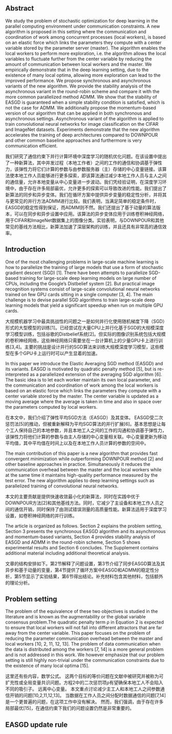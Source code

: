 ## Abstract
We study the problem of stochastic optimization for deep learning in the parallel computing environment under communication constraints. A new algorithm is proposed in this setting where the communication and coordination of work among concurrent processes (local workers), is based on an elastic force which links the parameters they compute with a center variable stored by the parameter server (master). The algorithm enables the local workers to perform more exploration, i.e. the algorithm allows the local variables to fluctuate further from the center variable by reducing the amount of communication between local workers and the master. We empirically demonstrate that in the deep learning setting, due to the existence of many local optima, allowing more exploration can lead to the improved performance. We propose synchronous and asynchronous variants of the new algorithm. We provide the stability analysis of the asynchronous variant in the round-robin scheme and compare it with the more common parallelized method ADMM. We show that the stability of EASGD is guaranteed when a simple stability condition is satisfied, which is not the case for ADMM. We additionally propose the momentum-based version of our algorithm that can be applied in both synchronous and asynchronous settings. Asynchronous variant of the algorithm is applied to train convolutional neural networks for image classification on the CIFAR and ImageNet datasets. Experiments demonstrate that the new algorithm accelerates the training of deep architectures compared to DOWNPOUR and other common baseline approaches and furthermore is very communication efficient.

我们研究了通信约束下并行计算环境中深度学习的随机优化问题。在该设置中提出了一种新算法，其中并发过程（本地工作者）之间的工作的通信和协调基于弹性力，该弹性力将它们计算的参数与由参数服务器（主）存储的中心变量链接。该算法使本地工作人员能够进行更多探索，即该算法通过减少本地工作人员与主人之间的通信量，允许本地变量从中心变量进一步波动。我们凭经验证明，在深度学习环境中，由于存在许多局部最优，允许更多的探索可以导致改进的性能。我们提出了新算法的同步和异步变体。我们在循环方案中提供异步变量的稳定性分析，并将其与更常见的并行方法ADMM进行比较。我们表明，当满足简单的稳定条件时，EASGD的稳定性得到保证，而ADMM则不然。我们还提出了基于动量的算法版本，可以在同步和异步设置中应用。该算法的异步变体应用于训练卷积神经网络，用于CIFAR和ImageNet数据集上的图像分类。实验表明，与DOWNPOUR和其他常见的基线方法相比，新算法加速了深层架构的训练，并且还具有非常高的通信效率。

## Introduction
One of the most challenging problems in large-scale machine learning is how to parallelize the training of large models that use a form of stochastic gradient descent (SGD) [1]. There have been attempts to parallelize SGD-based training for large-scale deep learning models on large number of CPUs, including the Google’s Distbelief system [2]. But practical image recognition systems consist of large-scale convolutional neural networks trained on few GPU cards sitting in a single computer [3, 4]. The main challenge is to devise parallel SGD algorithms to train large-scale deep learning models that yield a significant speedup when run on multiple GPU cards.

大规模机器学习中最具挑战性的问题之一是如何并行化使用随机梯度下降（SGD）形式的大型模型的训练[1]。已经尝试在大量CPU上并行化基于SGD的大规模深度学习模型训练，包括谷歌的Distbelief系统[2]。但实际的图像识别系统包括大规模的卷积神经网络，这些神经网络只需要坐在一台计算机上的少量GPU卡上进行训练[3,4]。主要的挑战是设计并行的SGD算法来训练大规模深度学习模型，这些模型在多个GPU卡上运行时可以产生显着的加速。

In this paper we introduce the Elastic Averaging SGD method (EASGD) and its variants. EASGD is motivated by quadratic penalty method [5], but is re-interpreted as a parallelized extension of the averaging SGD algorithm [6]. The basic idea is to let each worker maintain its own local parameter, and the communication and coordination of work among the local workers is based on an elastic force which links the parameters they compute with a center variable stored by the master. The center variable is updated as a moving average where the average is taken in time and also in space over the parameters computed by local workers. 

在本文中，我们介绍了弹性平均SGD方法（EASGD）及其变体。 EASGD受二次惩罚法[5]的推动，但被重新解释为平均SGD算法的并行扩展[6]。基本思想是让每个工人保持自己的本地参数，并且本地工人之间的工作的沟通和协调基于弹性力，该弹性力将他们计算的参数与由主人存储的中心变量相关联。中心变量更新为移动平均值，其中平均值在时间上以及在本地工作人员计算的参数的空间中。

The main contribution of this paper is a new algorithm that provides fast convergent minimization while outperforming DOWNPOUR method [2] and other baseline approaches in practice. Simultaneously it reduces the communication overhead between the master and the local workers while at the same time it maintains high-quality performance measured by the test error. The new algorithm applies to deep learning settings such as parallelized training of convolutional neural networks.

本文的主要贡献是提供快速收敛最小化的新算法，同时在实践中优于DOWNPOUR方法[2]和其他基线方法。同时，它减少了主设备和本地工作人员之间的通信开销，同时保持了由测试错误测量的高质量性能。新算法适用于深度学习设置，如卷积神经网络的并行训练。

The article is organized as follows. Section 2 explains the problem setting, Section 3 presents the synchronous EASGD algorithm and its asynchronous and momentum-based variants, Section 4 provides stability analysis of EASGD and ADMM in the round-robin scheme, Section 5 shows experimental results and Section 6 concludes. The Supplement contains additional material including additional theoretical analysis.

文章的结构安排如下。第2节解释了问题设置，第3节介绍了同步EASGD算法及其异步和基于动量的变量，第4节提供了循环方案中EASGD和ADMM的稳定性分析，第5节显示了实验结果，第6节得出结论。补充材料包含其他材料，包括额外的理论分析。

## Problem setting
The problem of the equivalence of these two objectives is studied in the literature and is known as the augmentability or the global variable consensus problem.The quadratic penalty term ρ in Equation 2 is expected to ensure that local workers will not fall into different attractors that are far away from the center variable. This paper focuses on the problem of reducing the parameter communication overhead between the master and local workers [10, 2, 11, 12, 13]. The problem of data communication when the data is distributed among the workers [7, 14] is a more general problem and is not addressed in this work. We however emphasize that our problem setting is still highly non-trivial under the communication constraints due to the existence of many local optima [15].

这里还有些内容，数学公式。
这两个目标的等价问题在文献中被研究并被称为可扩充性或全局变量共识问题。方程2中的二次惩罚项ρ有望确保本地工人不会陷入不同的吸引子。 远离中心变量。 本文重点讨论减少主工人和本地工人之间参数通信开销的问题[10,2,11,12,13]。 当数据在工作人员之间分配时数据通信的问题[7,14]是一个更普遍的问题，在这项工作中没有解决。 然而，我们强调，由于存在许多局部最优[15]，在通信约束下我们的问题设置仍然是非常重要的。

## EASGD update rule
